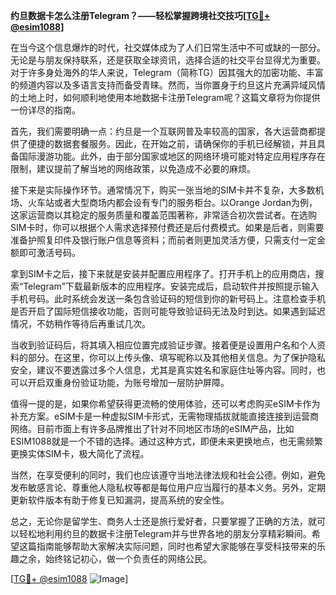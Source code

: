**约旦数据卡怎么注册Telegram？——轻松掌握跨境社交技巧[[TG💪+ @esim1088](https://t.me/s/esim1088)]**

在当今这个信息爆炸的时代，社交媒体成为了人们日常生活中不可或缺的一部分。无论是与朋友保持联系，还是获取全球资讯，选择合适的社交平台显得尤为重要。对于许多身处海外的华人来说，Telegram（简称TG）因其强大的加密功能、丰富的频道内容以及多语言支持而备受青睐。然而，当你置身于约旦这片充满异域风情的土地上时，如何顺利地使用本地数据卡注册Telegram呢？这篇文章将为你提供一份详尽的指南。

首先，我们需要明确一点：约旦是一个互联网普及率较高的国家，各大运营商都提供了便捷的数据套餐服务。因此，在开始之前，请确保你的手机已经解锁，并且具备国际漫游功能。此外，由于部分国家或地区的网络环境可能对特定应用程序存在限制，建议提前了解当地的网络政策，以免造成不必要的麻烦。

接下来是实际操作环节。通常情况下，购买一张当地的SIM卡并不复杂，大多数机场、火车站或者大型商场内都会设有专门的服务柜台。以Orange Jordan为例，这家运营商以其稳定的服务质量和覆盖范围著称，非常适合初次尝试者。在选购SIM卡时，你可以根据个人需求选择预付费还是后付费模式。如果是后者，则需要准备护照复印件及银行账户信息等资料；而前者则更加灵活方便，只需支付一定金额即可激活号码。

拿到SIM卡之后，接下来就是安装并配置应用程序了。打开手机上的应用商店，搜索“Telegram”下载最新版本的应用程序。安装完成后，启动软件并按照提示输入手机号码。此时系统会发送一条包含验证码的短信到你的新号码上。注意检查手机是否开启了国际短信接收功能，否则可能导致验证码无法及时到达。如果遇到延迟情况，不妨稍作等待后再重试几次。

当收到验证码后，将其填入相应位置完成验证步骤。接着便是设置用户名和个人资料的部分。在这里，你可以上传头像、填写昵称以及其他相关信息。为了保护隐私安全，建议不要透露过多个人信息，尤其是真实姓名和家庭住址等内容。同时，也可以开启双重身份验证功能，为账号增加一层防护屏障。

值得一提的是，如果你希望获得更流畅的使用体验，还可以考虑购买eSIM卡作为补充方案。eSIM卡是一种虚拟SIM卡形式，无需物理插拔就能直接连接到运营商网络。目前市面上有许多品牌推出了针对不同地区市场的eSIM产品，比如ESIM1088就是一个不错的选择。通过这种方式，即便未来更换地点，也无需频繁更换实体SIM卡，极大简化了流程。

当然，在享受便利的同时，我们也应该遵守当地法律法规和社会公德。例如，避免发布敏感言论、尊重他人隐私权等都是每位用户应当履行的基本义务。另外，定期更新软件版本有助于修复已知漏洞，提高系统的安全性。

总之，无论你是留学生、商务人士还是旅行爱好者，只要掌握了正确的方法，就可以轻松地利用约旦的数据卡注册Telegram并与世界各地的朋友分享精彩瞬间。希望这篇指南能够帮助大家解决实际问题，同时也希望大家能够在享受科技带来的乐趣之余，始终铭记初心，做一个负责任的网络公民。

[[TG💪+ @esim1088](https://t.me/s/esim1088) ![Image](https://i.postimg.cc/4NQfJmqS/Snipaste-2025-05-13-00-14-12.png)]